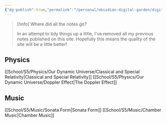 ```yaml
---
{"dg-publish":true,"permalink":"/personal/obsidian-digital-garden/digital-garden-homepage/","tags":"gardenEntry","dgHomeLink":true,"dgPassFrontmatter":false}
---
```



> [!info] Where did all the notes go?
> 
> In an attempt to tidy things up a little, I've removed all my previous notes published on this site. Hopefully this means the quality of the site will be a little better!

## Physics
 [[School/S5/Physics/Our Dynamic Universe/Classical and Special Relativity|Classical and Special Relativity]]
 [[School/S5/Physics/Our Dynamic Universe/Doppler Effect|The Doppler Effect]]


## Music
[[School/S5/Music/Sonata Form|Sonata Form]]
[[School/S5/Music/Chamber Music|Chamber Music]]
